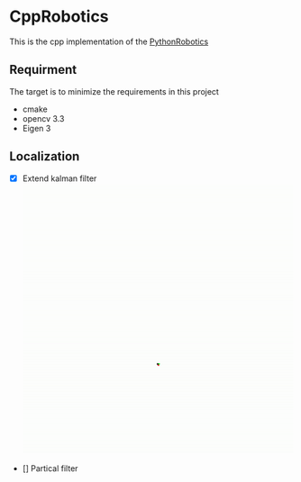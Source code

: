 # CppRobotics

This is the cpp implementation of the [PythonRobotics](https://github.com/AtsushiSakai/PythonRobotics)

## Requirment
The target is to minimize the requirements in this project
- cmake
- opencv 3.3
- Eigen 3

## Localization
- [x] Extend kalman filter    
![ekf_gif](./Localization/extended_kalman_filter/ekf.gif)
- [] Partical filter
